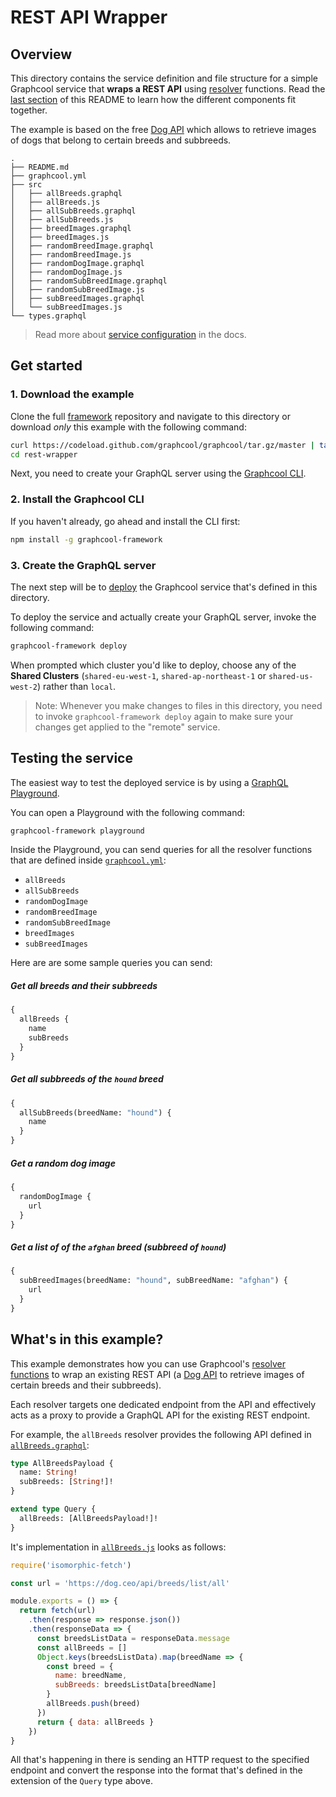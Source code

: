 # REST API Wrapper


## Overview

This directory contains the service definition and file structure for a simple Graphcool service that **wraps a REST API** using [resolver](https://blog.graph.cool/extend-your-graphcool-api-with-resolvers-ca0f0270bca7) functions. Read the [last section](#whats-in-this-example) of this README to learn how the different components fit together.

The example is based on the free [Dog API](https://dog.ceo/dog-api/) which allows to retrieve images of dogs that belong to certain breeds and subbreeds.

```
.
├── README.md
├── graphcool.yml
├── src
│   ├── allBreeds.graphql
│   ├── allBreeds.js
│   ├── allSubBreeds.graphql
│   ├── allSubBreeds.js
│   ├── breedImages.graphql
│   ├── breedImages.js
│   ├── randomBreedImage.graphql
│   ├── randomBreedImage.js
│   ├── randomDogImage.graphql
│   ├── randomDogImage.js
│   ├── randomSubBreedImage.graphql
│   ├── randomSubBreedImage.js
│   ├── subBreedImages.graphql
│   └── subBreedImages.js
└── types.graphql
```

> Read more about [service configuration](https://graph.cool/docs/reference/project-configuration/overview-opheidaix3) in the docs.

## Get started

### 1. Download the example

Clone the full [framework](https://github.com/graphcool/graphcool) repository and navigate to this directory or download _only_ this example with the following command:

```sh
curl https://codeload.github.com/graphcool/graphcool/tar.gz/master | tar -xz --strip=2 graphcool-master/examples/0.x/rest-wrapper
cd rest-wrapper
```

Next, you need to create your GraphQL server using the [Graphcool CLI](https://graph.cool/docs/reference/graphcool-cli/overview-zboghez5go).

### 2. Install the Graphcool CLI

If you haven't already, go ahead and install the CLI first:

```sh
npm install -g graphcool-framework
```

### 3. Create the GraphQL server

The next step will be to [deploy](https://graph.cool/docs/reference/graphcool-cli/commands-aiteerae6l#graphcool-deploy) the Graphcool service that's defined in this directory. 

To deploy the service and actually create your GraphQL server, invoke the following command:

```sh
graphcool-framework deploy
```


When prompted which cluster you'd like to deploy, choose any of the **Shared Clusters** (`shared-eu-west-1`, `shared-ap-northeast-1` or `shared-us-west-2`) rather than `local`. 

> Note: Whenever you make changes to files in this directory, you need to invoke `graphcool-framework deploy` again to make sure your changes get applied to the "remote" service.


## Testing the service


The easiest way to test the deployed service is by using a [GraphQL Playground](https://github.com/graphcool/graphql-playground).

You can open a Playground with the following command:

```sh
graphcool-framework playground
```

Inside the Playground, you can send queries for all the resolver functions that are defined inside [`graphcool.yml`](./graphcool.yml):

- `allBreeds`
- `allSubBreeds`
- `randomDogImage`
- `randomBreedImage`
- `randomSubBreedImage`
- `breedImages`
- `subBreedImages`

Here are are some sample queries you can send:

##### Get all breeds and their subbreeds

```graphql
{
  allBreeds {
    name
    subBreeds
  }
}
```

##### Get all subbreeds of the `hound` breed

```graphql
{
  allSubBreeds(breedName: "hound") {
    name
  }
}
```

##### Get a random dog image

```graphql
{
  randomDogImage {
    url
  }
}
```

##### Get a list of of the `afghan` breed (subbreed of `hound`)

```graphql
{
  subBreedImages(breedName: "hound", subBreedName: "afghan") {
    url
  }
}
```

## What's in this example?

This example demonstrates how you can use Graphcool's [resolver functions](https://graph.cool/docs/reference/functions/resolvers-su6wu3yoo2) to wrap an existing REST API (a [Dog API](https://dog.ceo/dog-api/) to retrieve images of certain breeds and their subbreeds).

Each resolver targets one dedicated endpoint from the API and effectively acts as a proxy to provide a GraphQL API for the existing REST endpoint.

For example, the `allBreeds` resolver provides the following API defined in [`allBreeds.graphql`](./src/allBreeds.graphql):

```graphql
type AllBreedsPayload {
  name: String!
  subBreeds: [String!]!
}

extend type Query {
  allBreeds: [AllBreedsPayload!]!
}
``` 

It's implementation in [`allBreeds.js`](./src/allBreeds.js) looks as follows:

```js
require('isomorphic-fetch')

const url = 'https://dog.ceo/api/breeds/list/all'

module.exports = () => {
  return fetch(url)
    .then(response => response.json())
    .then(responseData => {
      const breedsListData = responseData.message
      const allBreeds = []
      Object.keys(breedsListData).map(breedName => {
        const breed = {
          name: breedName,
          subBreeds: breedsListData[breedName]
        }
        allBreeds.push(breed)
      })
      return { data: allBreeds }
    })
}
```

All that's happening in there is sending an HTTP request to the specified endpoint and convert the response into the format that's defined in the extension of the `Query` type above.










